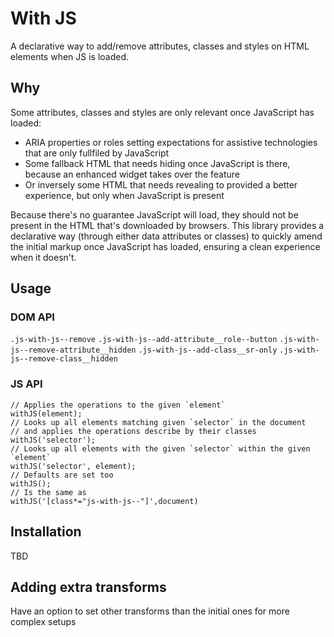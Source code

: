 With JS
=======

A declarative way to add/remove attributes, classes and styles on HTML elements when JS is loaded.

Why
---

Some attributes, classes and styles are only relevant once JavaScript has loaded:
 - ARIA properties or roles setting expectations for assistive technologies that are only fullfiled by JavaScript
 - Some fallback HTML that needs hiding once JavaScript is there, because an enhanced widget takes over the feature
 - Or inversely some HTML that needs revealing to provided a better experience, but only when JavaScript is present

Because there's no guarantee JavaScript will load, they should not be present in the HTML that's downloaded by browsers. This library provides a declarative way (through either data attributes or classes) to quickly amend the initial markup once JavaScript has loaded, ensuring a clean experience when it doesn't.

Usage
---

### DOM API

`.js-with-js--remove`
`.js-with-js--add-attribute__role--button`
`.js-with-js--remove-attribute__hidden`
`.js-with-js--add-class__sr-only`
`.js-with-js--remove-class__hidden`

### JS API

```
// Applies the operations to the given `element`
withJS(element);
// Looks up all elements matching given `selector` in the document
// and applies the operations describe by their classes
withJS('selector');
// Looks up all elements with the given `selector` within the given `element`
withJS('selector', element);
// Defaults are set too
withJS();
// Is the same as
withJS('[class*="js-with-js--"]',document)
```

Installation
---

TBD

Adding extra transforms
---

Have an option to set other transforms than the initial ones for more complex setups
